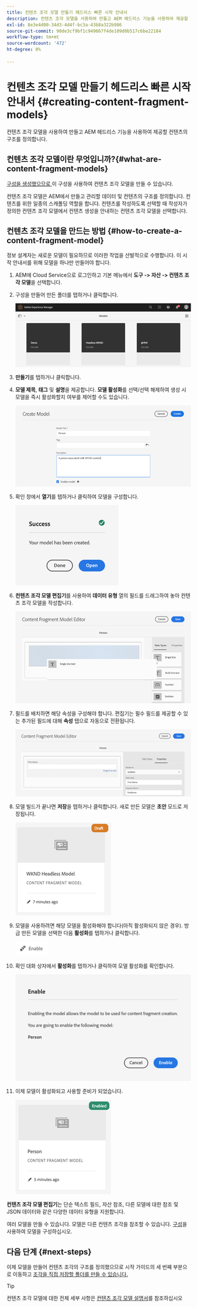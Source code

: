 ```yaml
---
title: 컨텐츠 조각 모델 만들기 헤드리스 빠른 시작 안내서
description: 컨텐츠 조각 모델을 사용하여 만들고 AEM 헤드리스 기능을 사용하여 제공할 컨텐츠의 구조를 정의합니다.
exl-id: 8e3e4d00-34d3-4d4f-bc3a-43b8a322b986
source-git-commit: 90de3cf9bf1c949667f4de109d0b517c6be22184
workflow-type: tm+mt
source-wordcount: '472'
ht-degree: 0%

---
```


# 컨텐츠 조각 모델 만들기 헤드리스 빠른 시작 안내서 {#creating-content-fragment-models}

컨텐츠 조각 모델을 사용하여 만들고 AEM 헤드리스 기능을 사용하여 제공할 컨텐츠의 구조를 정의합니다.

## 컨텐츠 조각 모델이란 무엇입니까?{#what-are-content-fragment-models}

[구성을 생성했으므로 ](create-configuration.md) 이 구성을 사용하여 컨텐츠 조각 모델을 만들 수 있습니다.

컨텐츠 조각 모델은 AEM에서 만들고 관리할 데이터 및 컨텐츠의 구조를 정의합니다. 컨텐츠를 위한 일종의 스캐폴딩 역할을 합니다. 컨텐츠를 작성하도록 선택할 때 작성자가 정의한 컨텐츠 조각 모델에서 컨텐츠 생성을 안내하는 컨텐츠 조각 모델을 선택합니다.

## 컨텐츠 조각 모델을 만드는 방법 {#how-to-create-a-content-fragment-model}

정보 설계자는 새로운 모델이 필요하므로 이러한 작업을 산발적으로 수행합니다. 이 시작 안내서를 위해 모델을 하나만 만들어야 합니다.

1. AEM에 Cloud Service으로 로그인하고 기본 메뉴에서 **도구 -> 자산 -> 컨텐츠 조각 모델**&#x200B;을 선택합니다.
1. 구성을 만들어 만든 폴더를 탭하거나 클릭합니다.

   ![모델 폴더](../assets/models-folder.png)
1. **만들기**&#x200B;를 탭하거나 클릭합니다.
1. **모델 제목**, **태그** 및 **설명**&#x200B;을 제공합니다. **모델 활성화**&#x200B;를 선택/선택 해제하여 생성 시 모델을 즉시 활성화할지 여부를 제어할 수도 있습니다.

   ![모델 만들기](../assets/models-create.png)
1. 확인 창에서 **열기**&#x200B;를 탭하거나 클릭하여 모델을 구성합니다.

   ![확인 창](../assets/models-confirmation.png)
1. **컨텐츠 조각 모델 편집기**&#x200B;를 사용하여 **데이터 유형** 열의 필드를 드래그하여 놓아 컨텐츠 조각 모델을 작성합니다.

   ![필드를 드래그하여 놓습니다](../assets/models-drag-and-drop.png)

1. 필드를 배치하면 해당 속성을 구성해야 합니다. 편집기는 필수 필드를 제공할 수 있는 추가된 필드에 대해 **속성** 탭으로 자동으로 전환됩니다.

   ![속성 구성](../assets/models-configure-properties.png)
1. 모델 빌드가 끝나면 **저장**&#x200B;을 탭하거나 클릭합니다. 새로 만든 모델은 **초안** 모드로 저장됩니다.

   ![초안 모드의 모델](../assets/models-draft.png)
1. 모델을 사용하려면 해당 모델을 활성화해야 합니다(아직 활성화되지 않은 경우). 방금 만든 모델을 선택한 다음 **활성화**&#x200B;를 탭하거나 클릭합니다.

   ![모델 활성화](../assets/models-enable.png)
1. 확인 대화 상자에서 **활성화**&#x200B;를 탭하거나 클릭하여 모델 활성화를 확인합니다.

   ![확인 대화 상자 활성화](../assets/models-enabling.png)
1. 이제 모델이 활성화되고 사용할 준비가 되었습니다.

   ![모델 사용](../assets/models-enabled.png)

**컨텐츠 조각 모델 편집기**&#x200B;는 단순 텍스트 필드, 자산 참조, 다른 모델에 대한 참조 및 JSON 데이터와 같은 다양한 데이터 유형을 지원합니다.

여러 모델을 만들 수 있습니다. 모델은 다른 컨텐츠 조각을 참조할 수 있습니다. [구성](create-configuration.md)을 사용하여 모델을 구성하십시오.

## 다음 단계 {#next-steps}

이제 모델을 만들어 컨텐츠 조각의 구조를 정의했으므로 시작 가이드의 세 번째 부분으로 이동하고 [조각을 직접 저장할 폴더를 만들 수 있습니다.](create-assets-folder.md)

>[!TIP]
>
>컨텐츠 조각 모델에 대한 전체 세부 사항은 [컨텐츠 조각 모델 설명서](/help/assets/content-fragments/content-fragments-models.md)를 참조하십시오
